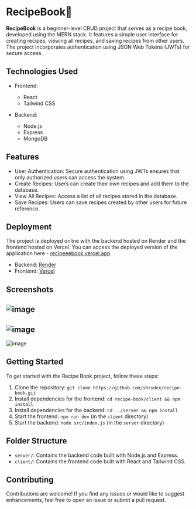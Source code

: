 # RecipeBook🍴

**RecipeBook** is a beginner-level CRUD project that serves as a recipe book, developed using the MERN stack. It features a simple user interface for creating recipes, viewing all recipes, and saving recipes from other users. The project incorporates authentication using JSON Web Tokens (JWTs) for secure access.

## Technologies Used

- Frontend:

  - React
  - Tailwind CSS

- Backend:
  - Node.js
  - Express
  - MongoDB

## Features

- User Authentication: Secure authentication using JWTs ensures that only authorized users can access the system.
- Create Recipes: Users can create their own recipes and add them to the database.
- View All Recipes: Access a list of all recipes stored in the database.
- Save Recipes: Users can save recipes created by other users for future reference.

## Deployment

The project is deployed online with the backend hosted on Render and the frontend hosted on Vercel.
You can access the deployed version of the application here - [recipeeebook.vercel.app](https://recipeeebook.vercel.app/)

- Backend: [Render](https://render.com/)
- Frontend: [Vercel](https://vercel.com/)

## Screenshots

## ![image](https://github.com/shrudex/recipe-book/assets/91502997/21949042-ad24-430a-b371-876b2586ebd7)

## ![image](https://github.com/shrudex/recipe-book/assets/91502997/d94314fc-271b-4a9c-9bbd-73007d884aeb)

![image](https://github.com/shrudex/recipe-book/assets/91502997/4b45f392-0309-4d32-b438-30aa213777a0)

## Getting Started

To get started with the Recipe Book project, follow these steps:

1. Clone the repository: `git clone https://github.com/shrudex/recipe-book.git`
2. Install dependencies for the frontend: `cd recipe-book/client && npm install`
3. Install dependencies for the backend: `cd ../server && npm install`
4. Start the frontend: `npm run dev` (in the `client` directory)
5. Start the backend: `node src/index.js` (in the `server` directory)

## Folder Structure

- `server/`: Contains the backend code built with Node.js and Express.
- `client/`: Contains the frontend code built with React and Tailwind CSS.

## Contributing

Contributions are welcome! If you find any issues or would like to suggest enhancements, feel free to open an issue or submit a pull request.
